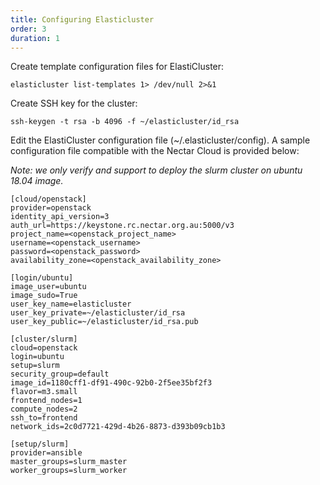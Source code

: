 ```yaml
---
title: Configuring Elasticluster
order: 3
duration: 1
---
```


Create template configuration files for ElastiCluster:
```
elasticluster list-templates 1> /dev/null 2>&1
```


Create SSH key for the cluster:
```
ssh-keygen -t rsa -b 4096 -f ~/elasticluster/id_rsa
```


Edit the ElastiCluster configuration file (~/.elasticluster/config). A sample configuration file compatible with the Nectar Cloud is provided below:

*Note: we only verify and support to deploy the slurm cluster on ubuntu 18.04 image.*

```
[cloud/openstack]
provider=openstack
identity_api_version=3
auth_url=https://keystone.rc.nectar.org.au:5000/v3
project_name=<openstack_project_name>
username=<openstack_username>
password=<openstack_password>
availability_zone=<openstack_availability_zone>
 
[login/ubuntu]
image_user=ubuntu
image_sudo=True
user_key_name=elasticluster
user_key_private=~/elasticluster/id_rsa
user_key_public=~/elasticluster/id_rsa.pub
 
[cluster/slurm]
cloud=openstack
login=ubuntu
setup=slurm
security_group=default
image_id=1180cff1-df91-490c-92b0-2f5ee35bf2f3
flavor=m3.small
frontend_nodes=1
compute_nodes=2
ssh_to=frontend
network_ids=2c0d7721-429d-4b26-8873-d393b09cb1b3
 
[setup/slurm]
provider=ansible
master_groups=slurm_master
worker_groups=slurm_worker
```


